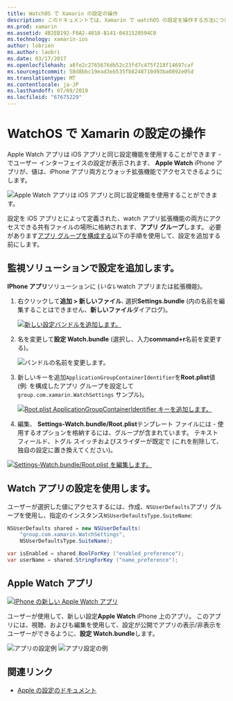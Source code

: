```yaml
---
title: WatchOS で Xamarin の設定の操作
description: このドキュメントでは、Xamarin で watchOS の設定を操作する方法について説明します。 Iphone の場合、アプリと、Apple Watch アプリでこれらの設定を使用して、watch アプリ ソリューションに追加の設定について説明します。
ms.prod: xamarin
ms.assetid: 4B2EB192-F0A2-4010-B141-0431520594C0
ms.technology: xamarin-ios
author: lobrien
ms.author: laobri
ms.date: 03/17/2017
ms.openlocfilehash: a8fe2c2765676db52c23fd7c475f218f14697caf
ms.sourcegitcommit: 58d8bbc19ead3eb535fb8248710d93ba0892e05d
ms.translationtype: MT
ms.contentlocale: ja-JP
ms.lasthandoff: 07/09/2019
ms.locfileid: "67675229"
---
```

# <a name="working-with-watchos-settings-in-xamarin"></a>WatchOS で Xamarin の設定の操作

Apple Watch アプリは iOS アプリと同じ設定機能を使用することができます - でユーザー インターフェイスの設定が表示されます、 **Apple Watch** iPhone アプリが、値は、iPhone アプリ両方とウォッチ拡張機能でアクセスできるようにします。

![](settings-images/intro.png "Apple Watch アプリは iOS アプリと同じ設定機能を使用することができます。")

設定を iOS アプリとによって定義された、watch アプリ拡張機能の両方にアクセスできる共有ファイルの場所に格納されます、**アプリ グループ**します。 必要があります[アプリ グループを構成する](~/ios/watchos/app-fundamentals/app-groups.md)以下の手順を使用して、設定を追加する前にします。

## <a name="add-settings-in-a-watch-solution"></a>監視ソリューションで設定を追加します。

**IPhone アプリ**ソリューションに (*いない*watch アプリまたは拡張機能)。

1. 右クリックして**追加 > 新しいファイル.** 選択**Settings.bundle** (内の名前を編集することはできません、**新しいファイル**ダイアログ)。

   [![](settings-images/settings-add-sml.png "新しい設定バンドルを追加します。")](settings-images/settings-add.png#lightbox)

2. 名を変更して**設定 Watch.bundle** (選択し、入力**command+r**名前を変更する)。

   ![](settings-images/settings-rename.png "バンドルの名前を変更します。")

3. 新しいキーを追加`ApplicationGroupContainerIdentifier`を**Root.plist**値 (例: を構成したアプリ グループを設定して `group.com.xamarin.WatchSettings` サンプル)。

   [![](settings-images/settings-appgroup-sml.png "Root.plist ApplicationGroupContainerIdentifier キーを追加します。")](settings-images/settings-appgroup.png#lightbox)

4. 編集、 **Settings-Watch.bundle/Root.plist**テンプレート ファイルには - 使用するオプションを格納するには、グループが含まれています。
  テキスト フィールド、トグル スイッチおよびスライダーが既定で (これを削除して、独自の設定に置き換えてください)。

  [![](settings-images/rootplist-sml.png "Settings-Watch.bundle/Root.plist を編集します。")](settings-images/rootplist.png#lightbox)


## <a name="use-settings-in-the-watch-app"></a>Watch アプリの設定を使用します。

ユーザーが選択した値にアクセスするには、作成、`NSUserDefaults`アプリ グループを使用し、指定のインスタンス`NSUserDefaultsType.SuiteName`:

```csharp
NSUserDefaults shared = new NSUserDefaults(
    "group.com.xamarin.WatchSettings",
    NSUserDefaultsType.SuiteName);

var isEnabled = shared.BoolForKey ("enabled_preference");
var userName = shared.StringForKey ("name_preference");
```

## <a name="apple-watch-app"></a>Apple Watch アプリ

[![](settings-images/settings-app-sml.png "IPhone の新しい Apple Watch アプリ")](settings-images/settings-app.png#lightbox)

ユーザーが使用して、新しい設定**Apple Watch** iPhone 上のアプリ。 このアプリには、視聴、およびも編集を使用して、設定が公開でアプリの表示/非表示をユーザーができるように、**設定 Watch.bundle**します。

![](settings-images/applewatch-1.png "アプリの設定例") ![](settings-images/applewatch-2.png "アプリ設定の例")



## <a name="related-links"></a>関連リンク

- [Apple の設定のドキュメント](https://developer.apple.com/library/prerelease/ios/documentation/General/Conceptual/WatchKitProgrammingGuide/Settings.html#//apple_ref/doc/uid/TP40014969-CH22-SW1)
